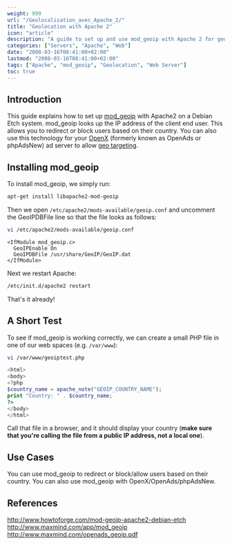 ```yaml
---
weight: 999
url: "/Geolocalisation_avec_Apache_2/"
title: "Geolocation with Apache 2"
icon: "article"
description: "A guide to set up and use mod_geoip with Apache 2 for geographical targeting and IP-based filtering."
categories: ["Servers", "Apache", "Web"]
date: "2008-03-16T08:41:00+02:00"
lastmod: "2008-03-16T08:41:00+02:00"
tags: ["Apache", "mod_geoip", "Geolocation", "Web Server"]
toc: true
---
```


## Introduction

This guide explains how to set up [mod_geoip](https://www.maxmind.com/app/mod_geoip) with Apache2 on a Debian Etch system. mod_geoip looks up the IP address of the client end user. This allows you to redirect or block users based on their country. You can also use this technology for your [OpenX](https://www.openx.org/) (formerly known as OpenAds or phpAdsNew) ad server to allow [geo targeting](https://en.wikipedia.org/wiki/Geo_targeting).

## Installing mod_geoip

To install mod_geoip, we simply run:

```bash
apt-get install libapache2-mod-geoip
```

Then we open `/etc/apache2/mods-available/geoip.conf` and uncomment the GeoIPDBFile line so that the file looks as follows:

```bash
vi /etc/apache2/mods-available/geoip.conf
```

```
<IfModule mod_geoip.c>
  GeoIPEnable On
  GeoIPDBFile /usr/share/GeoIP/GeoIP.dat
</IfModule>
```

Next we restart Apache:

```bash
/etc/init.d/apache2 restart
```

That's it already!

## A Short Test

To see if mod_geoip is working correctly, we can create a small PHP file in one of our web spaces (e.g. `/var/www`):

```bash
vi /var/www/geoiptest.php
```

```php
<html>
<body>
<?php
$country_name = apache_note("GEOIP_COUNTRY_NAME");
print "Country: " . $country_name;
?>
</body>
</html>
```

Call that file in a browser, and it should display your country (**make sure that you're calling the file from a public IP address, not a local one**).

## Use Cases

You can use mod_geoip to redirect or block/allow users based on their country.
You can also use mod_geoip with OpenX/OpenAds/phpAdsNew.

## References

http://www.howtoforge.com/mod-geoip-apache2-debian-etch  
http://www.maxmind.com/app/mod_geoip  
http://www.maxmind.com/openads_geoip.pdf
